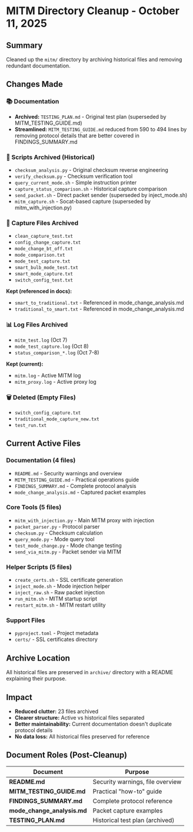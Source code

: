 # MITM Directory Cleanup - October 11, 2025

## Summary

Cleaned up the `mitm/` directory by archiving historical files and removing redundant documentation.

## Changes Made

### 📚 Documentation
- **Archived:** `TESTING_PLAN.md` - Original test plan (superseded by MITM_TESTING_GUIDE.md)
- **Streamlined:** `MITM_TESTING_GUIDE.md` reduced from 590 to 494 lines by removing protocol details that are better covered in FINDINGS_SUMMARY.md

### 🔧 Scripts Archived (Historical)
- `checksum_analysis.py` - Original checksum reverse engineering
- `verify_checksum.py` - Checksum verification tool
- `query_current_mode.sh` - Simple instruction printer
- `capture_status_comparison.sh` - Historical capture comparison
- `send_packet.sh` - Direct packet sender (superseded by inject_mode.sh)
- `mitm_capture.sh` - Socat-based capture (superseded by mitm_with_injection.py)

### 📄 Capture Files Archived
- `clean_capture_test.txt`
- `config_change_capture.txt`
- `mode_change_bt_off.txt`
- `mode_comparison.txt`
- `mode_test_capture.txt`
- `smart_bulb_mode_test.txt`
- `smart_mode_capture.txt`
- `switch_config_test.txt`

**Kept (referenced in docs):**
- `smart_to_traditional.txt` - Referenced in mode_change_analysis.md
- `traditional_to_smart.txt` - Referenced in mode_change_analysis.md

### 📊 Log Files Archived
- `mitm_test.log` (Oct 7)
- `mode_test_capture.log` (Oct 8)
- `status_comparison_*.log` (Oct 7-8)

**Kept (current):**
- `mitm.log` - Active MITM log
- `mitm_proxy.log` - Active proxy log

### 🗑️ Deleted (Empty Files)
- `switch_config_capture.txt`
- `traditional_mode_capture_new.txt`
- `test_run.txt`

## Current Active Files

### Documentation (4 files)
- `README.md` - Security warnings and overview
- `MITM_TESTING_GUIDE.md` - Practical operations guide
- `FINDINGS_SUMMARY.md` - Complete protocol analysis
- `mode_change_analysis.md` - Captured packet examples

### Core Tools (5 files)
- `mitm_with_injection.py` - Main MITM proxy with injection
- `packet_parser.py` - Protocol parser
- `checksum.py` - Checksum calculation
- `query_mode.py` - Mode query tool
- `test_mode_change.py` - Mode change testing
- `send_via_mitm.py` - Packet sender via MITM

### Helper Scripts (5 files)
- `create_certs.sh` - SSL certificate generation
- `inject_mode.sh` - Mode injection helper
- `inject_raw.sh` - Raw packet injection
- `run_mitm.sh` - MITM startup script
- `restart_mitm.sh` - MITM restart utility

### Support Files
- `pyproject.toml` - Project metadata
- `certs/` - SSL certificates directory

## Archive Location

All historical files are preserved in `archive/` directory with a README explaining their purpose.

## Impact

- **Reduced clutter:** 23 files archived
- **Clearer structure:** Active vs historical files separated
- **Better maintainability:** Current documentation doesn't duplicate protocol details
- **No data loss:** All historical files preserved for reference

## Document Roles (Post-Cleanup)

| Document | Purpose |
|----------|---------|
| **README.md** | Security warnings, file overview |
| **MITM_TESTING_GUIDE.md** | Practical "how-to" guide |
| **FINDINGS_SUMMARY.md** | Complete protocol reference |
| **mode_change_analysis.md** | Packet capture examples |
| **TESTING_PLAN.md** | Historical test plan (archived) |
